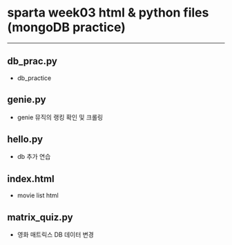 # sparta week03 html & python files (mongoDB practice)
---

## db_prac.py
- db_practice

## genie.py
- genie 뮤직의 랭킹 확인 및 크롤링

## hello.py
- db 추가 연습

## index.html
- movie list html

## matrix_quiz.py
- 영화 매트릭스 DB 데이터 변경

